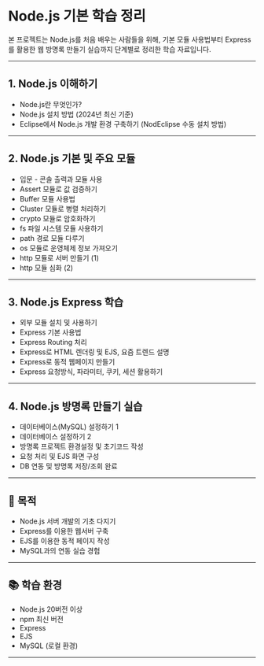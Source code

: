 # Node.js 기본 학습 정리

본 프로젝트는 Node.js를 처음 배우는 사람들을 위해, 기본 모듈 사용법부터 Express를 활용한 웹 방명록 만들기 실습까지 단계별로 정리한 학습 자료입니다.

---

## 1. Node.js 이해하기

- Node.js란 무엇인가?
- Node.js 설치 방법 (2024년 최신 기준)
- Eclipse에서 Node.js 개발 환경 구축하기 (NodEclipse 수동 설치 방법)

---

## 2. Node.js 기본 및 주요 모듈

- 입문 - 콘솔 출력과 모듈 사용
- Assert 모듈로 값 검증하기
- Buffer 모듈 사용법
- Cluster 모듈로 병렬 처리하기
- crypto 모듈로 암호화하기
- fs 파일 시스템 모듈 사용하기
- path 경로 모듈 다루기
- os 모듈로 운영체제 정보 가져오기
- http 모듈로 서버 만들기 (1)
- http 모듈 심화 (2)

---

## 3. Node.js Express 학습

- 외부 모듈 설치 및 사용하기
- Express 기본 사용법
- Express Routing 처리
- Express로 HTML 렌더링 및 EJS, 요즘 트렌드 설명
- Express로 동적 웹페이지 만들기
- Express 요청방식, 파라미터, 쿠키, 세션 활용하기

---

## 4. Node.js 방명록 만들기 실습

- 데이터베이스(MySQL) 설정하기 1
- 데이터베이스 설정하기 2
- 방명록 프로젝트 환경설정 및 초기코드 작성
- 요청 처리 및 EJS 화면 구성
- DB 연동 및 방명록 저장/조회 완료

---

## 📌 목적

- Node.js 서버 개발의 기초 다지기
- Express를 이용한 웹서버 구축
- EJS를 이용한 동적 페이지 작성
- MySQL과의 연동 실습 경험

---

## 📚 학습 환경

- Node.js 20버전 이상
- npm 최신 버전
- Express
- EJS
- MySQL (로컬 환경)

---

